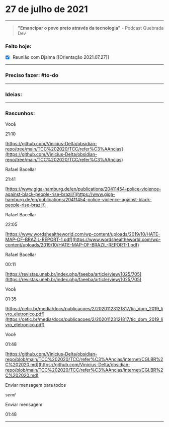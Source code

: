 # 27 de julho de 2021

----

> **"Emancipar o povo preto através da tecnologia"**
\- Podcast Quebrada Dev

### Feito hoje:
- [x] Reunião com Djalma [[Orientação 2021.07.27]]

---

### Preciso fazer: #to-do


---

### Ideias:


---

### Rascunhos:
Você

21:10

[https://github.com/Vinicius-Delta/obsidian-repo/tree/main/TCC%202020/TCC/refer%C3%AAncias](https://github.com/Vinicius-Delta/obsidian-repo/tree/main/TCC%202020/TCC/refer%C3%AAncias)

Rafael Bacellar

21:41

[https://www.giga-hamburg.de/en/publications/20411454-police-violence-against-black-people-rise-brazil/](https://www.giga-hamburg.de/en/publications/20411454-police-violence-against-black-people-rise-brazil/)

Rafael Bacellar

22:05

[https://www.wordshealtheworld.com/wp-content/uploads/2019/10/HATE-MAP-OF-BRAZIL-REPORT-1.pdf](https://www.wordshealtheworld.com/wp-content/uploads/2019/10/HATE-MAP-OF-BRAZIL-REPORT-1.pdf)

Rafael Bacellar

00:11

[https://revistas.uneb.br/index.php/faeeba/article/view/1025/705](https://revistas.uneb.br/index.php/faeeba/article/view/1025/705)

Você

01:35

[https://cetic.br/media/docs/publicacoes/2/20201123121817/tic_dom_2019_livro_eletronico.pdf](https://cetic.br/media/docs/publicacoes/2/20201123121817/tic_dom_2019_livro_eletronico.pdf)

Você

01:48

[https://github.com/Vinicius-Delta/obsidian-repo/blob/main/TCC%202020/TCC/refer%C3%AAncias/internet/CGI.BR%2C%202020.md](https://github.com/Vinicius-Delta/obsidian-repo/blob/main/TCC%202020/TCC/refer%C3%AAncias/internet/CGI.BR%2C%202020.md)

Enviar mensagem para todos

_send_

Enviar mensagem

01:48

---



